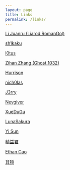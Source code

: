 ```yaml
---
layout: page
title: Links
permalink: /links/
---
```


[Li Juanru (Liarod RomanGol)](https://www.lijuanru.com/)

[sh1kaku](https://sh1k4ku.github.io/)

[l0tus](https://l0tus.vip)

[Zihan Zhang (Ghost 1032)](https://zhangzihan.com/)

[Hurrison](https://hurrison.com)

[nich0las](https://nicholas-wei.github.io/)

[J3rry](https://j3rry0610.github.io/)

[Nevgiver](https://thenights1.github.io/)

[XueDuGu](https://juejin.cn/user/3145055758457438)

[LunaSakura](https://lunasakura.top)

[Yi Sun](https://boreas618.github.io/)

[精益君](https://blog.jingyijun.xyz/)

[Ethan Cao](https://blog.ethancao.cn/)

[其锜](https://qqi-he.github.io/)

<!--
[TokameinE](https://tokameine.top/)

[arttnba3 @ L-team](https://arttnba3.cn)

[V3rdant @ W&M](https://v3rdant.cn/)
-->

